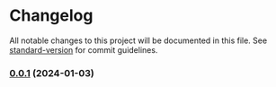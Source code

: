 # Changelog

All notable changes to this project will be documented in this file. See [standard-version](https://github.com/conventional-changelog/standard-version) for commit guidelines.

### [0.0.1](https://github.com/FFriZ/frizlabz.pinescript/compare/v0.0.2...v0.0.1) (2024-01-03)
